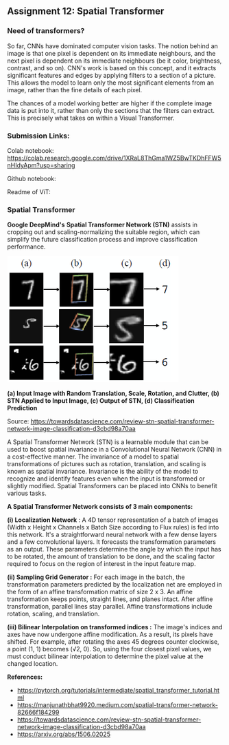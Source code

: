 ## Assignment 12:  Spatial Transformer



### Need of transformers?

So far, CNNs have dominated computer vision tasks. The notion behind an image is that one pixel is dependent on its immediate neighbours, and the next pixel is dependent on its immediate neighbours (be it color, brightness, contrast, and so on). CNN's work is based on this concept, and it extracts significant features and edges by applying filters to a section of a picture. This allows the model to learn only the most significant elements from an image, rather than the fine details of each pixel.

The chances of a model working better are higher if the complete image data is put into it, rather than only the sections that the filters can extract. This is precisely what takes on within a Visual Transformer.

### Submission Links:

Colab notebook: https://colab.research.google.com/drive/1XRaL8ThGma1WZ5BwTKDhFFW5nHIdyApm?usp=sharing

Github notebook:

Readme of ViT: 

### Spatial Transformer

**Google DeepMind's** **Spatial Transformer Network (STN)** assists in cropping out and scaling-normalizing the suitable region, which can simplify the future classification process and improve classification performance.

![stn_1](assets/stn_1.png)

**(a) Input Image with Random Translation, Scale, Rotation, and Clutter, (b) STN Applied to Input Image, (c) Output of STN, (d) Classification Prediction**

Source: https://towardsdatascience.com/review-stn-spatial-transformer-network-image-classification-d3cbd98a70aa



A Spatial Transformer Network (STN) is a learnable module that can be used to boost spatial invariance in a Convolutional Neural Network (CNN) in a cost-effective manner. The invariance of a model to spatial transformations of pictures such as rotation, translation, and scaling is known as spatial invariance. Invariance is the ability of the model to recognize and identify features even when the input is transformed or slightly modified. Spatial Transformers can be placed into CNNs to benefit various tasks.



**A Spatial Transformer Network consists of 3 main components:**

**(i) Localization Network** :  A 4D tensor representation of a batch of images (Width x Height x Channels x Batch Size according to Flux rules) is fed into this network. It's a straightforward neural network with a few dense layers and a few convolutional layers. It forecasts the transformation parameters as an output. These parameters determine the angle by which the input has to be rotated, the amount of translation to be done, and the scaling factor required to focus on the region of interest in the input feature map.

**(ii) Sampling Grid Generator :** For each image in the batch, the transformation parameters predicted by the localization net are employed in the form of an affine transformation matrix of size 2 x 3. An affine transformation keeps points, straight lines, and planes intact. After affine transformation, parallel lines stay parallel. Affine transformations include rotation, scaling, and translation.

**(iii) Bilinear Interpolation on transformed indices :** The image's indices and axes have now undergone affine modification. As a result, its pixels have shifted. For example, after rotating the axes 45 degrees counter clockwise, a point (1, 1) becomes (√2, 0). So, using the four closest pixel values, we must conduct bilinear interpolation to determine the pixel value at the changed location.





**References:**

- https://pytorch.org/tutorials/intermediate/spatial_transformer_tutorial.html
- https://manjunathbhat9920.medium.com/spatial-transformer-network-82666f184299
- https://towardsdatascience.com/review-stn-spatial-transformer-network-image-classification-d3cbd98a70aa
- https://arxiv.org/abs/1506.02025